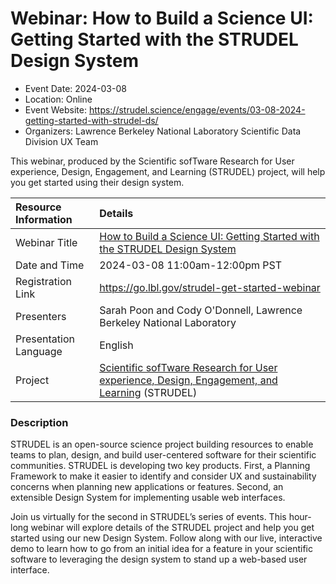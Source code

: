 # Webinar: How to Build a Science UI: Getting Started with the STRUDEL Design System

- Event Date: 2024-03-08
- Location: Online
- Event Website: <https://strudel.science/engage/events/03-08-2024-getting-started-with-strudel-ds/>
- Organizers: Lawrence Berkeley National Laboratory Scientific Data Division UX Team

This webinar, produced by the Scientific sofTware Research for User experience, Design, Engagement, and Learning (STRUDEL) project, will help you get started using their design system.

Resource Information | Details
:--- | :---			   
Webinar Title | [How to Build a Science UI: Getting Started with the STRUDEL Design System](https://strudel.science/engage/events/03-08-2024-getting-started-with-strudel-ds/)
Date and Time | 2024-03-08 11:00am-12:00pm PST
Registration Link | <https://go.lbl.gov/strudel-get-started-webinar>
Presenters | Sarah Poon and Cody O'Donnell, Lawrence Berkeley National Laboratory
Presentation Language | English
Project | [Scientific sofTware Research for User experience, Design, Engagement, and Learning](https://strudel.science/) (STRUDEL)


### Description

STRUDEL is an open-source science project building resources to enable teams to plan, design, and build user-centered software for their scientific communities. STRUDEL is developing two key products. First, a Planning Framework to make it easier to identify and consider UX and sustainability concerns when planning new applications or features. Second, an extensible Design System for implementing usable web interfaces.

Join us virtually for the second in STRUDEL’s series of events. This hour-long webinar will explore details of the STRUDEL project and help you get started using our new Design System. Follow along with our live, interactive demo to learn how to go from an initial idea for a feature in your scientific software to leveraging the design system to stand up a web-based user interface.


<!---
Publish: yes
Topics: Online learning, user experience design 
--->
